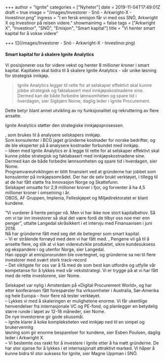 +++
author = "Ignite"
categories = ["Nyheter"]
date = 2019-11-04T17:49:01Z
draft = true
image = "/images/Investorer - Snö - Arkwright-X - Investinor.png"
ingress = "I en fersk emisjon får vi med oss SNÔ, Arkwright X og Investinor på reisen videre."
showmainimg = false
tags = ["Arkwright X", "Investinor", "SNÖ", "Emisjon", "Smart kapital"]
title = "Vi henter smart kapital for å vokse videre"

+++
![](/images/Investorer - Snö - Arkwright-X - Investinor.png)

#### Smart kapital for å skalere Ignite Analytics

Vi posisjonerer oss for videre vekst og henter 8 millioner kroner i smart kapital. Kapitalen skal bidra til å skalere Ignite Analytics - vår unike løsning for strategisk innkjøp. 

> Ignite Analytics legger til rette for at selskaper effektivt skal kunne jobbe strategisk og faktabasert med innkjøpskostnadene sine. Dermed kan de både forbedre lønnsomheten og spare tid i hverdagen, sier Sigbjørn Nome, daglig leder i Ignite Procurement.

Dette betyr blant annet utvikling av ny funksjonalitet og rekruttering av flere ansatte.

Ignite Analytics støtter den strategiske innkjøpsprosessen. 

, som brukes til å analysere selskapers innkjøp.  
Som konsulenter i BCG jaget gründerne kostnader for norske bedrifter, og de ble eksperter på å analysere kostnader forbundet med innkjøp.  
– Ideen med Ignite Analytics er å legge til rette for at selskaper effektivt skal kunne jobbe strategisk og faktabasert med innkjøpskostnadene sine. Dermed kan de både forbedre lønnsomheten og spare tid i hverdagen, sier Nome.  
Programvareutviklingen er blitt finansiert ved at gründerne har jobbet som konsulenter på innkjøpsområdet. Der har de selv brukt verktøyet, i tillegg til at de har fått støtte fra Innovasjon Norge og Skattefunn.  
Selskapet omsatte for 2,9 millioner kroner i fjor, og forventer å ha 4,5 millioner kroner i omsetning i år.  
OBOS, AF Gruppen, Implenia, Felleskjøpet og Miljødirektoratet er blant kundene.

“Vi vurderer å hente penger nå. Men vi har ikke noe stort kapitalbehov. Så om vi tar inn investorer så skal det være fordi de tilbyr oss noe mer enn penger”, uttalte Langedal skråsikkert i et intervju med Finansavisen i juni 2018.  
Nå har gründerne fått med seg det de betegner som smart kapital.  
– Vi er strålende fornøyd med dem vi har fått med. , Pengene vil gå til å ansette flere, og slik at vi kan videreutvikle produktet, sikre kundesuksess og ekspandere i og utenfor Norge, sier Langedal.  
Han oppgir at emisjonsrunden ble overtegnet, og gründerne sa nei til flere investorer med svært sterk track-record  
– Det viktigste for oss var å få med de som best kan utfordre og utfylle vår kompetanse for å lykkes med vår vekststrategi. Vi er trygge på at vi har fått med de rette investorene, sier Nome.

Selskapet var nylig i Amsterdam på «Digital Procurement World», og har etter konferansen fått forespørsler fra virksomheter i Australia, Sør-Amerika og hele Europa – hvor flere nå tester verktøyet.  
– Lykkes vi med å skaleringen er mulighetene enorme. Vi får ukentlige henvendelser fra internasjonale VC og PE-fond, og planlegger en betydelig større runde i løpet av 12-18 måneder, sier Nome.  
De nye investorene gir gode skussmål.  
– Ignite klarer å koke kompleksiteten ved innkjøp ned til en simpel og brukervennlig  
løsning som gir enorme besparelser for kundene, sier Esben Poulsen, daglig leder i Arkwright X.  
– Vi bestemte oss raskt for å investere i Ignite etter å ha møtt gründerne. De har stor sjanse for å lykkes i et internasjonalt attraktivt marked. Vi håper å kunne bidra til stor suksess for Ignite, sier Magne Uppman i SNÖ.
